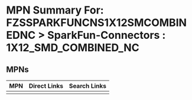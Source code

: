 



# MPN Summary For: FZSSPARKFUNCNS1X12SMCOMBINEDNC > SparkFun-Connectors : 1X12_SMD_COMBINED_NC

## MPNs
  

|MPN|Direct Links|Search Links|
| :--- | :--- | :--- |
||||
